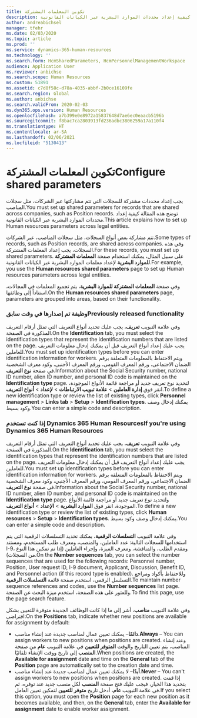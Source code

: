 ```yaml
---
title: تكوين المعلمات المشتركة
description: يجب إعداد محددات مشتركة للسجلات التي تتم مشاركتها عبر الشركات، مثل سجلات المناصب. توضح هذه المقالة كيفية إعداد محددات الموارد البشرية عبر الكيانات القانونية.
author: andreabichsel
manager: tfehr
ms.date: 02/03/2020
ms.topic: article
ms.prod: ''
ms.service: dynamics-365-human-resources
ms.technology: ''
ms.search.form: HcmSharedParameters, HcmPersonnelManagementWorkspace
audience: Application User
ms.reviewer: anbichse
ms.search.scope: Human Resources
ms.custom: 51891
ms.assetid: c7d8f58c-d78a-4035-abbf-2b0ce16109fe
ms.search.region: Global
ms.author: anbichse
ms.search.validFrom: 2020-02-03
ms.dyn365.ops.version: Human Resources
ms.openlocfilehash: a7b399e0e8972a15837648d7ae6ec0eaacb5196b
ms.sourcegitcommit: f8bac7ca2803913fd236adbc3806259a17a110f4
ms.translationtype: HT
ms.contentlocale: ar-SA
ms.lasthandoff: 02/06/2021
ms.locfileid: "5130413"
---
```

# <a name="configure-shared-parameters"></a><span data-ttu-id="729e3-104">تكوين المعلمات المشتركة</span><span class="sxs-lookup"><span data-stu-id="729e3-104">Configure shared parameters</span></span>

<span data-ttu-id="729e3-105">يجب إعداد محددات مشتركة للسجلات التي تتم مشاركتها عبر الشركات، مثل سجلات المناصب.</span><span class="sxs-lookup"><span data-stu-id="729e3-105">You must set up shared parameters for records that are shared across companies, such as Position records.</span></span> <span data-ttu-id="729e3-106">توضح هذه المقالة كيفية إعداد محددات الموارد البشرية عبر الكيانات القانونية.</span><span class="sxs-lookup"><span data-stu-id="729e3-106">This article explains how to set up Human resources parameters across legal entities.</span></span>

<span data-ttu-id="729e3-107">تتم مشاركة بعض أنواع السجلات، مثل سجلات المناصب، عبر الشركات.</span><span class="sxs-lookup"><span data-stu-id="729e3-107">Some types of records, such as Position records, are shared across companies.</span></span> <span data-ttu-id="729e3-108">وفي هذه السجلات، يجب إعداد المعلمات المشتركة.</span><span class="sxs-lookup"><span data-stu-id="729e3-108">For these records, you must set up shared parameters.</span></span> <span data-ttu-id="729e3-109">على سبيل المثال، يمكنك استخدام صفحة **المعلمات المشتركة للموارد البشرية** لإعداد معلمات الموارد البشرية عبر الكيانات القانونية.</span><span class="sxs-lookup"><span data-stu-id="729e3-109">For example, you use the **Human resources shared parameters** page to set up Human resources parameters across legal entities.</span></span> 

<span data-ttu-id="729e3-110">وفي صفحة **المعلمات المشتركة للموارد البشرية**، يتم تجميع المعلمات في المجالات، استناداً إلى وظائفها.</span><span class="sxs-lookup"><span data-stu-id="729e3-110">On the **Human resources shared parameters** page, parameters are grouped into areas, based on their functionality.</span></span> 

### <a name="previously-released-functionality"></a><span data-ttu-id="729e3-111">وظيفة تم إصدارها في وقت سابق</span><span class="sxs-lookup"><span data-stu-id="729e3-111">Previously released functionality</span></span>
<span data-ttu-id="729e3-112">وفي علامة التبويب **تعريف**، يجب عليك تحديد أنواع التعريف التي تمثل أرقام التعريف المذكورة في الصفحة.</span><span class="sxs-lookup"><span data-stu-id="729e3-112">On the **Identification** tab, you must select the identification types that represent the identification numbers that are listed on the page.</span></span> <span data-ttu-id="729e3-113">يجب عليك إعداد أنواع التعريف قبل أن يمكنك إدخال معلومات التعريف للعاملين.</span><span class="sxs-lookup"><span data-stu-id="729e3-113">You must set up identification types before you can enter identification information for workers.</span></span> <span data-ttu-id="729e3-114">ويتم الاحتفاظ بالمعلومات المتعلقة برقم الضمان الاجتماعي، ورقم المعرف القومي، ورقم المعرف الأجنبي، وكود معرف الشخصية في صفحة **نوع التعريف**.</span><span class="sxs-lookup"><span data-stu-id="729e3-114">Information about the Social Security number, national ID number, alien ID number, and personal ID code is maintained on the **Identification type** page.</span></span> <span data-ttu-id="729e3-115">لتحديد نوع تعريف جديد أو مراجعة قائمة الأنواع الموجودة، انقر فوق **إدارة العاملين‬** &gt; **علامة تبويب الارتباطات** &gt; **لإعداد** &gt; **أنواع التعريف**.</span><span class="sxs-lookup"><span data-stu-id="729e3-115">To define a new identification type or review the list of existing types, click **Personnel management** &gt; **Links tab** &gt; **Setup** &gt; **Identification types**.</span></span> <span data-ttu-id="729e3-116">يمكنك إدخال وصف وكود بسيط.</span><span class="sxs-lookup"><span data-stu-id="729e3-116">You can enter a simple code and description.</span></span> 

### <a name="if-youre-using-dynamics-365-human-resources"></a><span data-ttu-id="729e3-117">إذا كنت تستخدم Dynamics 365 Human Resources</span><span class="sxs-lookup"><span data-stu-id="729e3-117">If you're using Dynamics 365 Human Resources</span></span>
<span data-ttu-id="729e3-118">وفي علامة التبويب **تعريف**، يجب عليك تحديد أنواع التعريف التي تمثل أرقام التعريف المذكورة في الصفحة.</span><span class="sxs-lookup"><span data-stu-id="729e3-118">On the **Identification** tab, you must select the identification types that represent the identification numbers that are listed on the page.</span></span> <span data-ttu-id="729e3-119">يجب عليك إعداد أنواع التعريف قبل أن يمكنك إدخال معلومات التعريف للعاملين.</span><span class="sxs-lookup"><span data-stu-id="729e3-119">You must set up identification types before you can enter identification information for workers.</span></span> <span data-ttu-id="729e3-120">ويتم الاحتفاظ بالمعلومات المتعلقة برقم الضمان الاجتماعي، ورقم المعرف القومي، ورقم المعرف الأجنبي، وكود معرف الشخصية في صفحة **نوع التعريف**.</span><span class="sxs-lookup"><span data-stu-id="729e3-120">Information about the Social Security number, national ID number, alien ID number, and personal ID code is maintained on the **Identification type** page.</span></span> <span data-ttu-id="729e3-121">ولتحديد نوع تعريف جديد أو مراجعة قائمة الأنواع الموجودة، انقر فوق **الموارد البشرية** &gt; **الإعداد** &gt; **أنواع التعريف**.</span><span class="sxs-lookup"><span data-stu-id="729e3-121">To define a new identification type or review the list of existing types, click **Human resources** &gt; **Setup** &gt; **Identification types**.</span></span> <span data-ttu-id="729e3-122">يمكنك إدخال وصف وكود بسيط.</span><span class="sxs-lookup"><span data-stu-id="729e3-122">You can enter a simple code and description.</span></span> 

<span data-ttu-id="729e3-123">وفي علامة التبويب **التسلسلات الرقمية**، يمكنك تحديد التسلسلات الرقمية التي يتم استخدامها للسجلات التالية: عدد العاملين، والمنصب، ومعرف طلب المستخدم، ومستند I-9، ومقدم الطلب، والمناقشة، ومعرف الميزة، وإجراء العاملين (إذا تم تمكين هذا النوع من السجلات).</span><span class="sxs-lookup"><span data-stu-id="729e3-123">On the **Number sequences** tab, you can select the number sequences that are used for the following records: Personnel number, Position, User request ID, I-9 document, Applicant, Discussion, Benefit ID, and Personnel action (if this record type is enabled).</span></span> <span data-ttu-id="729e3-124">وللاحتفاظ بأكواد ومراجع التسلسل الرقمي، استخدم صفحة قائمة **التسلسلات الرقمية**.</span><span class="sxs-lookup"><span data-stu-id="729e3-124">To maintain number sequence references and codes, use the **Number sequences** list page.</span></span> <span data-ttu-id="729e3-125">وللعثور على هذه الصفحة، استخدم ميزة البحث عن الصفحة.</span><span class="sxs-lookup"><span data-stu-id="729e3-125">To find this page, use the page search feature.</span></span> 

<span data-ttu-id="729e3-126">وفي علامة التبويب **مناصب**، أشر إلى ما إذا كانت الوظائف الجديدة متوفرة للتعيين بشكل افتراضي:</span><span class="sxs-lookup"><span data-stu-id="729e3-126">On the **Positions** tab, indicate whether new positions are available for assignment by default:</span></span>

-   <span data-ttu-id="729e3-127">**دائمًا**– يمكنك تعيين عمال لمناصب جديدة عند إنشاء مناصب.‬</span><span class="sxs-lookup"><span data-stu-id="729e3-127">**Always** – You can assign workers to new positions when positions are created.</span></span> <span data-ttu-id="729e3-128">وعند إنشاء المناصب، يتم تعيين التاريخ والوقت **المتوفر للتعيين** في علامة التبويب **عام** من صفحة **المنصب** إلى تاريخ ووقت الإنشاء تلقائيًا.‬</span><span class="sxs-lookup"><span data-stu-id="729e3-128">When positions are created, the **Available for assignment** date and time on the **General** tab of the **Position** page are automatically set to the creation date and time.</span></span>
-   <span data-ttu-id="729e3-129">**أبدًا**– لا يمكنك تعيين عمال لمناصب جديدة عند إنشاء مناصب.</span><span class="sxs-lookup"><span data-stu-id="729e3-129">**Never** – You can't assign workers to new positions when positions are created.</span></span> <span data-ttu-id="729e3-130">إذا قمت بتحديد هذا الخيار، فيجب عليك فتح صفحة **المنصب** لكل منصب جديد عند توفره، ثم في علامة التبويب **عام**، أدخل تاريخ **متوفر للتعيين** لتمكين تعيين العامل.</span><span class="sxs-lookup"><span data-stu-id="729e3-130">If you select this option, you must open the **Position** page for each new position as it becomes available, and then, on the **General** tab, enter the **Available for assignment** date to enable worker assignment.</span></span>
